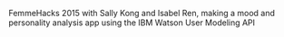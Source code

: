 FemmeHacks 2015 with Sally Kong and Isabel Ren, making a mood and personality analysis app using the IBM Watson User Modeling API
